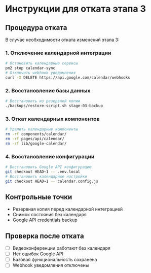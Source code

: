 # Инструкции для отката этапа 3

## Процедура отката

В случае необходимости отката изменений этапа 3:

### 1. Отключение календарной интеграции

```bash
# Остановить календарные сервисы
pm2 stop calendar-sync
# Отключить webhook уведомления
curl -X DELETE https://api.google.com/calendar/webhooks
```

### 2. Восстановление базы данных

```bash
# Восстановить из резервной копии
./backups/restore-script.sh stage-03-backup
```

### 3. Откат календарных компонентов

```bash
# Удалить календарные компоненты
rm -rf components/calendar/
rm -rf pages/api/calendar/
rm -rf lib/google-calendar/
```

### 4. Восстановление конфигурации

```bash
# Восстановить Google API конфигурацию
git checkout HEAD~1 -- .env.local
# Восстановить календарные настройки
git checkout HEAD~1 -- calendar.config.js
```

## Контрольные точки

- Резервная копия перед календарной интеграцией
- Снимок состояния без календаря
- Google API credentials backup

## Проверка после отката

- [ ] Видеоконференции работают без календаря
- [ ] Нет ошибок Google API
- [ ] Базовая функциональность сохранена
- [ ] Webhook уведомления отключены
